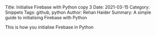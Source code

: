 Title: Initialise Firebase with Python copy 3
Date: 2021-03-15
Category: Snippets
Tags: github, python
Author: Rehan Haider
Summary: A simple guide to initialising Firebase with Python


This is how you initialise Firebase in Python